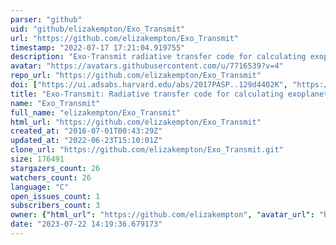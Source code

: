 ```yaml
---
parser: "github"
uid: "github/elizakempton/Exo_Transmit"
url: "https://github.com/elizakempton/Exo_Transmit"
timestamp: "2022-07-17 17:21:04.919755"
description: "Exo-Transmit radiative transfer code for calculating exoplanet transmission spectra"
avatar: "https://avatars.githubusercontent.com/u/7716539?v=4"
repo_url: "https://github.com/elizakempton/Exo_Transmit"
doi: ["https://ui.adsabs.harvard.edu/abs/2017PASP..129d4402K", "https://ui.adsabs.harvard.edu/abs/2016ascl.soft11005K/abstract"]
title: "Exo-Transmit: Radiative transfer code for calculating exoplanet transmission spectra"
name: "Exo_Transmit"
full_name: "elizakempton/Exo_Transmit"
html_url: "https://github.com/elizakempton/Exo_Transmit"
created_at: "2016-07-01T00:43:29Z"
updated_at: "2022-06-23T15:10:01Z"
clone_url: "https://github.com/elizakempton/Exo_Transmit.git"
size: 176491
stargazers_count: 26
watchers_count: 26
language: "C"
open_issues_count: 1
subscribers_count: 3
owner: {"html_url": "https://github.com/elizakempton", "avatar_url": "https://avatars.githubusercontent.com/u/7716539?v=4", "login": "elizakempton", "type": "User"}
date: "2023-07-22 14:19:36.679173"
---
```

